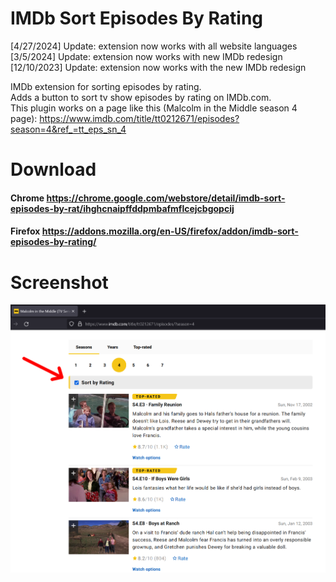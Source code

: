 # IMDb Sort Episodes By Rating  
[4/27/2024] Update: extension now works with all website languages  
[3/5/2024] Update: extension now works with new IMDb redesign  
[12/10/2023] Update: extension now works with the new IMDb redesign  

IMDb extension for sorting episodes by rating.  
Adds a button to sort tv show episodes by rating on IMDb.com.  
This plugin works on a page like this (Malcolm in the Middle season 4 page):
https://www.imdb.com/title/tt0212671/episodes?season=4&ref_=tt_eps_sn_4

# Download
#### Chrome https://chrome.google.com/webstore/detail/imdb-sort-episodes-by-rat/ihghcnaipffddpmbafmflcejcbgopcij
#### Firefox https://addons.mozilla.org/en-US/firefox/addon/imdb-sort-episodes-by-rating/

# Screenshot
![Button location](https://github.com/AlexisDrain/IMDb-Sort-Episodes-By-Rating/blob/main/_Promo_Builds_DontZip/screenshots/NewPromo.PNG)  
